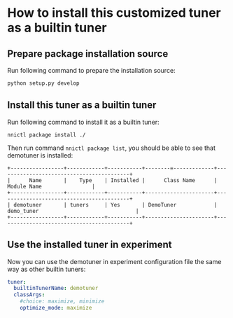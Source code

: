 # How to install this customized tuner as a builtin tuner

## Prepare package installation source
Run following command to prepare the installation source:
```bash
python setup.py develop
```

## Install this tuner as a builtin tuner
Run following command to install it as a builtin tuner:
```
nnictl package install ./
```

Then run command `nnictl package list`, you should be able to see that demotuner is installed:
```
+-----------------+------------+-----------+--------=-------------+------------------------------------------+
|      Name       |    Type    | Installed |      Class Name      |               Module Name                |
+-----------------+------------+-----------+----------------------+------------------------------------------+
| demotuner       | tuners     | Yes       | DemoTuner            | demo_tuner                               |
+-----------------+------------+-----------+----------------------+------------------------------------------+
```

## Use the installed tuner in experiment
Now you can use the demotuner in experiment configuration file the same way as other builtin tuners:

```yaml
tuner:
  builtinTunerName: demotuner
  classArgs:
    #choice: maximize, minimize
    optimize_mode: maximize
```
